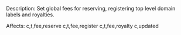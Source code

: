 Description: Set global fees for reserving, registering top level domain labels and royalties.

Affects:
c,t,fee,reserve
c,t,fee,register
c,t,fee,royalty
c,updated
